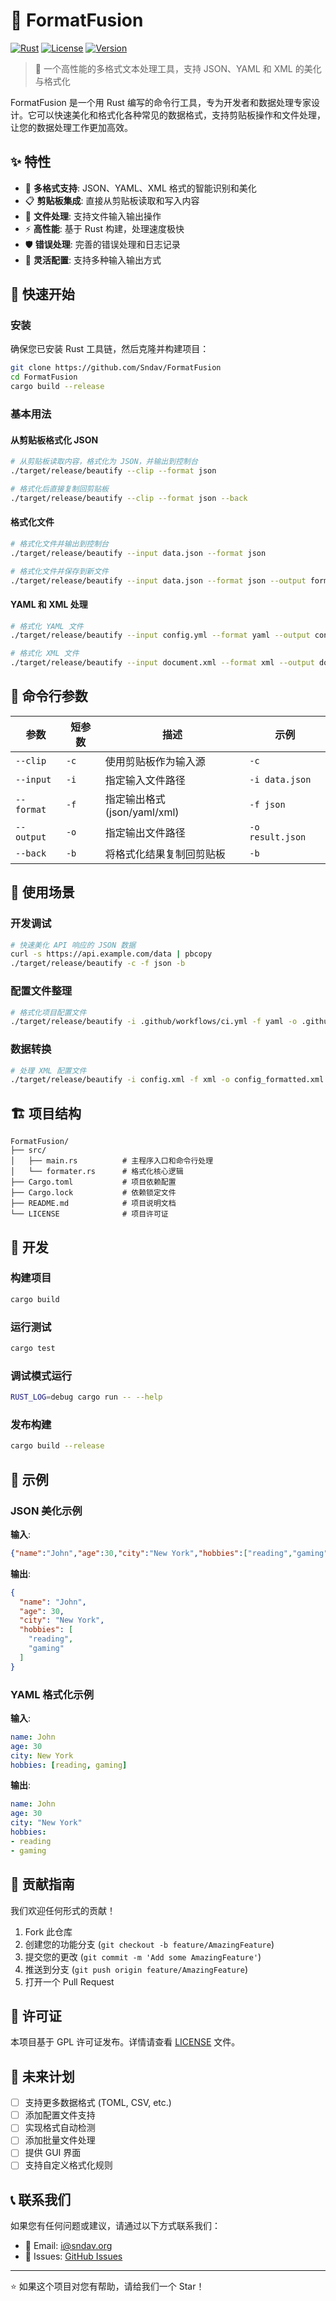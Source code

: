 # 📝 FormatFusion

[![Rust](https://img.shields.io/badge/rust-%23000000.svg?style=for-the-badge&logo=rust&logoColor=white)](https://www.rust-lang.org/)
[![License](https://img.shields.io/badge/license-GPLv3-blue.svg?style=for-the-badge)](LICENSE)
[![Version](https://img.shields.io/badge/version-0.1.0-green.svg?style=for-the-badge)](Cargo.toml)

> 🚀 一个高性能的多格式文本处理工具，支持 JSON、YAML 和 XML 的美化与格式化

FormatFusion 是一个用 Rust 编写的命令行工具，专为开发者和数据处理专家设计。它可以快速美化和格式化各种常见的数据格式，支持剪贴板操作和文件处理，让您的数据处理工作更加高效。

## ✨ 特性

- 🎯 **多格式支持**: JSON、YAML、XML 格式的智能识别和美化
- 📋 **剪贴板集成**: 直接从剪贴板读取和写入内容
- 📁 **文件处理**: 支持文件输入输出操作
- ⚡ **高性能**: 基于 Rust 构建，处理速度极快
- 🛡️ **错误处理**: 完善的错误处理和日志记录
- 🔧 **灵活配置**: 支持多种输入输出方式

## 🚀 快速开始

### 安装

确保您已安装 Rust 工具链，然后克隆并构建项目：

```bash
git clone https://github.com/Sndav/FormatFusion
cd FormatFusion
cargo build --release
```

### 基本用法

#### 从剪贴板格式化 JSON
```bash
# 从剪贴板读取内容，格式化为 JSON，并输出到控制台
./target/release/beautify --clip --format json

# 格式化后直接复制回剪贴板
./target/release/beautify --clip --format json --back
```

#### 格式化文件
```bash
# 格式化文件并输出到控制台
./target/release/beautify --input data.json --format json

# 格式化文件并保存到新文件
./target/release/beautify --input data.json --format json --output formatted.json
```

#### YAML 和 XML 处理
```bash
# 格式化 YAML 文件
./target/release/beautify --input config.yml --format yaml --output config_formatted.yml

# 格式化 XML 文件
./target/release/beautify --input document.xml --format xml --output document_formatted.xml
```

## 📖 命令行参数

| 参数 | 短参数 | 描述 | 示例 |
|------|--------|------|------|
| `--clip` | `-c` | 使用剪贴板作为输入源 | `-c` |
| `--input` | `-i` | 指定输入文件路径 | `-i data.json` |
| `--format` | `-f` | 指定输出格式 (json/yaml/xml) | `-f json` |
| `--output` | `-o` | 指定输出文件路径 | `-o result.json` |
| `--back` | `-b` | 将格式化结果复制回剪贴板 | `-b` |

## 🎯 使用场景

### 开发调试
```bash
# 快速美化 API 响应的 JSON 数据
curl -s https://api.example.com/data | pbcopy
./target/release/beautify -c -f json -b
```

### 配置文件整理
```bash
# 格式化项目配置文件
./target/release/beautify -i .github/workflows/ci.yml -f yaml -o .github/workflows/ci_formatted.yml
```

### 数据转换
```bash
# 处理 XML 配置文件
./target/release/beautify -i config.xml -f xml -o config_formatted.xml
```

## 🏗️ 项目结构

```
FormatFusion/
├── src/
│   ├── main.rs          # 主程序入口和命令行处理
│   └── formater.rs      # 格式化核心逻辑
├── Cargo.toml           # 项目依赖配置
├── Cargo.lock           # 依赖锁定文件
├── README.md            # 项目说明文档
└── LICENSE              # 项目许可证
```

## 🔧 开发

### 构建项目
```bash
cargo build
```

### 运行测试
```bash
cargo test
```

### 调试模式运行
```bash
RUST_LOG=debug cargo run -- --help
```

### 发布构建
```bash
cargo build --release
```

## 📝 示例

### JSON 美化示例

**输入**:
```json
{"name":"John","age":30,"city":"New York","hobbies":["reading","gaming"]}
```

**输出**:
```json
{
  "name": "John",
  "age": 30,
  "city": "New York",
  "hobbies": [
    "reading",
    "gaming"
  ]
}
```

### YAML 格式化示例

**输入**:
```yaml
name: John
age: 30
city: New York
hobbies: [reading, gaming]
```

**输出**:
```yaml
name: John
age: 30
city: "New York"
hobbies:
- reading
- gaming
```

## 🤝 贡献指南

我们欢迎任何形式的贡献！

1. Fork 此仓库
2. 创建您的功能分支 (`git checkout -b feature/AmazingFeature`)
3. 提交您的更改 (`git commit -m 'Add some AmazingFeature'`)
4. 推送到分支 (`git push origin feature/AmazingFeature`)
5. 打开一个 Pull Request

## 📄 许可证

本项目基于 GPL 许可证发布。详情请查看 [LICENSE](LICENSE) 文件。

## 🔮 未来计划

- [ ] 支持更多数据格式 (TOML, CSV, etc.)
- [ ] 添加配置文件支持
- [ ] 实现格式自动检测
- [ ] 添加批量文件处理
- [ ] 提供 GUI 界面
- [ ] 支持自定义格式化规则

## 📞 联系我们

如果您有任何问题或建议，请通过以下方式联系我们：

- 📧 Email: i@sndav.org
- 🐛 Issues: [GitHub Issues](https://github.com/Sndav/FormatFusion/issues)

---

⭐ 如果这个项目对您有帮助，请给我们一个 Star！
